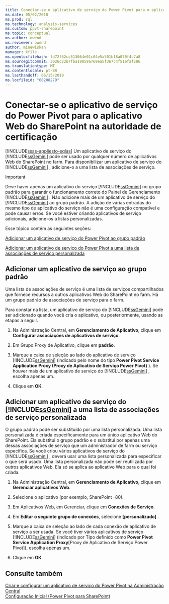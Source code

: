 ```yaml
---
title: Conectar-se o aplicativo de serviço do Power Pivot para o aplicativo Web do SharePoint na autoridade de certificação | Microsoft Docs
ms.date: 05/02/2018
ms.prod: sql
ms.technology: analysis-services
ms.custom: ppvt-sharepoint
ms.topic: conceptual
ms.author: owend
ms.reviewer: owend
author: minewiskan
manager: kfile
ms.openlocfilehash: fd72f62cc513064e01c04e5a501b18a070f4c7a8
ms.sourcegitcommit: 3026c22b7fba19059a769ea5f367c4f51efaf286
ms.translationtype: MT
ms.contentlocale: pt-BR
ms.lasthandoff: 06/15/2019
ms.locfileid: "68208279"
---
```

# <a name="connect-power-pivot-service-app-to-sharepoint-web-app-in-ca"></a>Conectar-se o aplicativo de serviço do Power Pivot para o aplicativo Web do SharePoint na autoridade de certificação
[!INCLUDE[ssas-appliesto-sqlas](../../includes/ssas-appliesto-sqlas.md)]
  Um aplicativo de serviço do [!INCLUDE[ssGemini](../../includes/ssgemini-md.md)] pode ser usado por qualquer número de aplicativos Web do SharePoint no farm. Para disponibilizar um aplicativo de serviço do [!INCLUDE[ssGemini](../../includes/ssgemini-md.md)] , adicione-o a uma lista de associações de serviço.  
  
> [!IMPORTANT]  
>  Deve haver apenas um aplicativo do serviço [!INCLUDE[ssGemini](../../includes/ssgemini-md.md)] no grupo padrão para garantir o funcionamento correto do Painel de Gerenciamento [!INCLUDE[ssGemini](../../includes/ssgemini-md.md)] . Não adicione mais de um aplicativo de serviço do [!INCLUDE[ssGemini](../../includes/ssgemini-md.md)] ao grupo padrão. A adição de várias entradas do mesmo tipo de aplicativo do serviço não é uma configuração compatível e pode causar erros. Se você estiver criando aplicativos de serviço adicionais, adicione-os a listas personalizadas.  
  
 Esse tópico contém as seguintes seções:  
  
 [Adicionar um aplicativo de serviço do Power Pivot ao grupo padrão](#default)  
  
 [Adicionar um aplicativo de serviço do Power Pivot a uma lista de associações de serviço personalizada](#custom)  
  
##  <a name="default"></a> Adicionar um aplicativo de serviço ao grupo padrão  
 Uma lista de associações de serviço é uma lista de serviços compartilhados que fornece recursos a outros aplicativos Web do SharePoint no farm. Há um grupo padrão de associações de serviço para o farm.  
  
 Para constar na lista, um aplicativo de serviço do [!INCLUDE[ssGemini](../../includes/ssgemini-md.md)] pode ser adicionado quando você cria o aplicativo, ou posteriormente, usando as etapas a seguir.  
  
1.  Na Administração Central, em **Gerenciamento de Aplicativo**, clique em **Configurar associações de aplicativos de serviço**.  
  
2.  Em Grupo Proxy de Aplicativo, clique em **padrão**.  
  
3.  Marque a caixa de seleção ao lado do aplicativo de serviço [!INCLUDE[ssGemini](../../includes/ssgemini-md.md)] (indicado pelo nome do tipo **Power Pivot Service Application Proxy (Proxy de Aplicativo de Serviço Power Pivot)** ). Se houver mais de um aplicativo de serviço do [!INCLUDE[ssGemini](../../includes/ssgemini-md.md)] , escolha apenas um.  
  
4.  Clique em **OK**.  
  
##  <a name="custom"></a> Adicionar um aplicativo de serviço do [!INCLUDE[ssGemini](../../includes/ssgemini-md.md)] a uma lista de associações de serviço personalizada  
 O grupo padrão pode ser substituído por uma lista personalizada. Uma lista personalizada é criada especificamente para um único aplicativo Web do SharePoint. Ela substitui o grupo padrão e o substitui por apenas uma dessas associações de serviço que um administrador de farm ou serviço especifica. Se você criou vários aplicativos de serviço do [!INCLUDE[ssGemini](../../includes/ssgemini-md.md)] , deverá usar uma lista personalizada para especificar o que será usado. Uma lista personalizada não pode ser reutilizada por outros aplicativos Web. Ela só se aplica ao aplicativo Web para o qual foi criada.  
  
1.  Na Administração Central, em **Gerenciamento de Aplicativo**, clique em **Gerenciar aplicativos Web**.  
  
2.  Selecione o aplicativo (por exemplo, SharePoint -80).  
  
3.  Em Aplicativos Web, em Gerenciar, clique em **Conexões de Serviço**.  
  
4.  Em **Editar o seguinte grupo de conexões**, selecione **[personalizado]** .  
  
5.  Marque a caixa de seleção ao lado de cada conexão de aplicativo de serviço a ser usada. Se você tiver vários aplicativos de serviço [!INCLUDE[ssGemini](../../includes/ssgemini-md.md)] (indicado por Tipo definido como **Power Pivot Service Application Proxy**[Proxy de Aplicativo de Serviço Power Pivot]), escolha apenas um.  
  
6.  Clique em **OK**.  
  
## <a name="see-also"></a>Consulte também  
 [Criar e configurar um aplicativo de serviço do Power Pivot na Administração Central](../../analysis-services/power-pivot-sharepoint/create-and-configure-power-pivot-service-application-in-ca.md)   
 [Configuração Inicial (Power Pivot para SharePoint)](http://msdn.microsoft.com/3a0ec2eb-017a-40db-b8d4-8aa8f4cdc146)  
  
  
